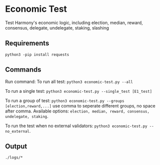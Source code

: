 # Economic Test
Test Harmony's economic logic, including election, median, reward, consensus, delegate, undelegate, staking, slashing

## Requirements
`python3 -pip install requests`

## Commands
Run command: 
To run all test: `python3 economic-test.py --all`

To run a single test: `python3 economic-test.py --single_test [E1_test]`

To run a group of test: `python3 economic-test.py --groups [election,reward,...]` use comma to seperate different groups, no space after comma. Available options: `election, median, reward, consensus, undelegate, staking`.

To run the test when no external validators: `python3 economic-test.py --no_external`.

## Output
`./logs/*` 
